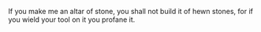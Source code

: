 If you make me an altar of stone, you shall not build it of hewn stones, for if you wield your tool on it you profane it.
